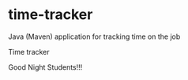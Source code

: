 # time-tracker
Java (Maven) application for tracking time on the job

Time tracker 

Good Night Students!!!
